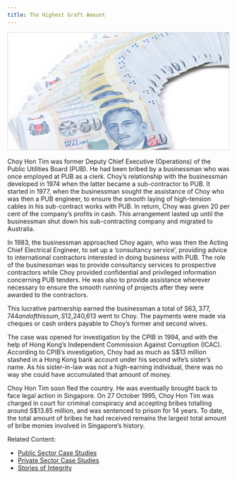 ```yaml
---
title: The Highest Graft Amount
---
```


<img src="/images/case/case_pub_graft-amt1.jpg" alt="The Highest Graft Amount">

Choy Hon Tim was former Deputy Chief Executive (Operations) of the Public Utilities Board (PUB). He had been bribed by a businessman who was once employed at PUB as a clerk. Choy’s relationship with the businessman developed in 1974 when the latter became a sub-contractor to PUB. It started in 1977, when the businessman sought the assistance of Choy who was then a PUB engineer, to ensure the smooth laying of high-tension cables in his sub-contract works with PUB. In return, Choy was given 20 per cent of the company’s profits in cash. This arrangement lasted up until the businessman shut down his sub-contracting company and migrated to Australia.

In 1983, the businessman approached Choy again, who was then the Acting Chief Electrical Engineer, to set up a ‘consultancy service’, providing advice to international contractors interested in doing business with PUB. The role of the businessman was to provide consultancy services to prospective contractors while Choy provided confidential and privileged information concerning PUB tenders. He was also to provide assistance wherever necessary to ensure the smooth running of projects after they were awarded to the contractors.

This lucrative partnership earned the businessman a total of S$63,377,744 and of this sum, S$12,240,613 went to Choy. The payments were made via cheques or cash orders payable to Choy’s former and second wives.

The case was opened for investigation by the CPIB in 1994, and with the help of Hong Kong’s Independent Commission Against Corruption (ICAC). According to CPIB’s investigation, Choy had as much as S$13 million stashed in a Hong Kong bank account under his second wife’s sister’s name. As his sister-in-law was not a high-earning individual, there was no way she could have accumulated that amount of money.

Choy Hon Tim soon fled the country. He was eventually brought back to face legal action in Singapore.  On 27 October 1995, Choy Hon Tim was charged in court for criminal conspiracy and accepting bribes totalling around S$13.85 million, and was sentenced to prison for 14 years. To date, the total amount of bribes he had received remains the largest total amount of bribe monies involved in Singapore’s history.


Related Content:

* [Public Sector Case Studies](/about-corruption/case-studies/public-sector/)
* [Private Sector Case Studies](/about-corruption/case-studies/private-sector/)
* [Stories of Integrity](/about-corruption/case-studies/stories-of-integrity/)
